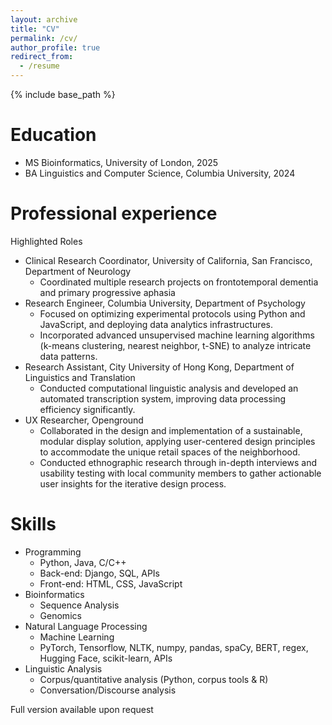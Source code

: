 ```yaml
---
layout: archive
title: "CV"
permalink: /cv/
author_profile: true
redirect_from:
  - /resume
---
```


{% include base_path %}


Education
======
* MS Bioinformatics, University of London, 2025
* BA Linguistics and Computer Science, Columbia University, 2024

  
Professional experience
======
Highlighted Roles
* Clinical Research Coordinator, University of California, San Francisco, Department of Neurology
  * Coordinated multiple research projects on frontotemporal dementia and primary progressive aphasia
* Research Engineer, Columbia University, Department of Psychology
  * Focused on optimizing experimental protocols using Python and JavaScript, and deploying data analytics infrastructures.
  * Incorporated advanced unsupervised machine learning algorithms (k-means clustering, nearest neighbor, t-SNE) to analyze intricate data patterns.
* Research Assistant, City University of Hong Kong, Department of Linguistics and Translation
  * Conducted computational linguistic analysis and developed an automated transcription system, improving data processing efficiency significantly.
* UX Researcher, Openground
  * Collaborated in the design and implementation of a sustainable, modular display solution, applying user-centered design principles to accommodate the unique retail spaces of the neighborhood.
  * Conducted ethnographic research through in-depth interviews and usability testing with local community members to gather actionable user insights for the iterative design process.



Skills
======
* Programming
  * Python, Java, C/C++
  * Back-end: Django, SQL, APIs
  * Front-end: HTML, CSS, JavaScript
* Bioinformatics
  * Sequence Analysis
  * Genomics
* Natural Language Processing
  * Machine Learning
  * PyTorch, Tensorflow, NLTK, numpy, pandas, spaCy, BERT, regex, Hugging Face, scikit-learn, APIs
* Linguistic Analysis
  * Corpus/quantitative analysis (Python, corpus tools & R)
  * Conversation/Discourse analysis

 

Full version available upon request

